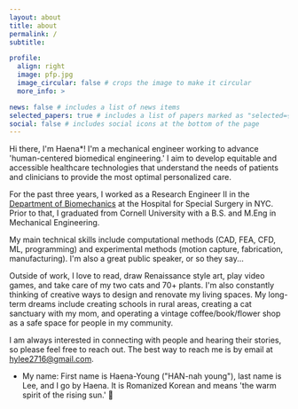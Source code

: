 ```yaml
---
layout: about
title: about
permalink: /
subtitle:

profile:
  align: right
  image: pfp.jpg
  image_circular: false # crops the image to make it circular
  more_info: >

news: false # includes a list of news items
selected_papers: true # includes a list of papers marked as "selected={true}"
social: false # includes social icons at the bottom of the page
---
```

Hi there, I'm Haena*! I'm a mechanical engineer working to advance 'human-centered biomedical engineering.' I aim to develop equitable and accessible healthcare technologies that understand the needs of patients and clinicians to provide the most optimal personalized care.

For the past three years, I worked as a Research Engineer II in the <a href='https://www.hss.edu/biomechanics-research-staff.asp'>Department of Biomechanics</a> at the Hospital for Special Surgery in NYC. Prior to that, I graduated from Cornell University with a B.S. and M.Eng in Mechanical Engineering.

My main technical skills include computational methods (CAD, FEA, CFD, ML, programming) and experimental methods (motion capture, fabrication, manufacturing). I'm also a great public speaker, or so they say...

Outside of work, I love to read, draw Renaissance style art, play video games, and take care of my two cats and 70+ plants. I'm also constantly thinking of creative ways to design and renovate my living spaces. My long-term dreams include creating schools in rural areas, creating a cat sanctuary with my mom, and operating a vintage coffee/book/flower shop as a safe space for people in my community.

I am always interested in connecting with people and hearing their stories, so please feel free to reach out. The best way to reach me is by email at <a href="mailto:hylee2716@gmail.com">hylee2716@gmail.com</a>.

* My name: First name is Haena-Young ("HAN-nah young"), last name is Lee, and I go by Haena. It is Romanized Korean and means 'the warm spirit of the rising sun.' 🌅
